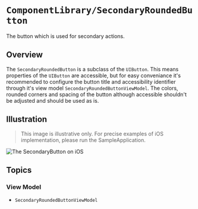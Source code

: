 # ``ComponentLibrary/SecondaryRoundedButton``

The button which is used for secondary actions.

## Overview

The `SecondaryRoundedButton` is a subclass of the `UIButton`. This means properties of the `UIButton` are accessible, but for easy conveniance it's recommended to configure the button title and accessibility identifier through it's view model ``SecondaryRoundedButtonViewModel``. The colors, rounded corners and spacing of the button although accessible shouldn't be adjusted and should be used as is.

## Illustration

> This image is illustrative only. For precise examples of iOS implementation, please run the SampleApplication.

![The SecondaryButton on iOS](SecondaryButton)

## Topics

### View Model

- ``SecondaryRoundedButtonViewModel``
